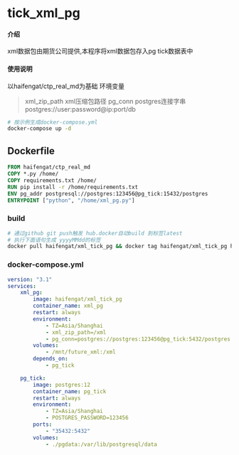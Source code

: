 # tick_xml_pg

#### 介绍
xml数据包由期货公司提供,本程序将xml数据包存入pg tick数据表中


#### 使用说明
以haifengat/ctp_real_md为基础
环境变量
> xml_zip_path
  xml压缩包路径
> pg_conn
  postgres连接字串 postgres://user:password@ip:port/db

```bash
# 按示例生成docker-compose.yml
docker-compose up -d
```

## Dockerfile
```dockerfile
FROM haifengat/ctp_real_md
COPY *.py /home/
COPY requirements.txt /home/
RUN pip install -r /home/requirements.txt
ENV pg_addr postgresql://postgres:123456@pg_tick:15432/postgres
ENTRYPOINT ["python", "/home/xml_pg.py"]
```

### build
```bash
# 通过github git push触发 hub.docker自动build 到标签latest
# 执行下面语句生成 yyyyMMdd的标签
docker pull haifengat/xml_tick_pg && docker tag haifengat/xml_tick_pg haifengat/xml_tick_pg:`date +%Y%m%d` && docker push haifengat/xml_tick_pg:`date +%Y%m%d`
```

### docker-compose.yml
```yaml
version: "3.1"
services:
    xml_pg:
        image: haifengat/xml_tick_pg
        container_name: xml_pg
        restart: always
        environment:
            - TZ=Asia/Shanghai
            - xml_zip_path=/xml
            - pg_conn=postgres://postgres:123456@pg_tick:5432/postgres
        volumes:
            - /mnt/future_xml:/xml
        depends_on:
            - pg_tick

    pg_tick:
        image: postgres:12
        container_name: pg_tick
        restart: always
        environment:
            - TZ=Asia/Shanghai
            - POSTGRES_PASSWORD=123456
        ports:
            - "35432:5432"
        volumes:
            - ./pgdata:/var/lib/postgresql/data
```
